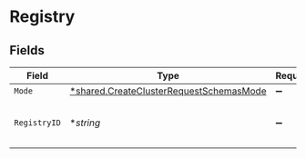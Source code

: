 # Registry


## Fields

| Field                                                                                                    | Type                                                                                                     | Required                                                                                                 | Description                                                                                              | Example                                                                                                  |
| -------------------------------------------------------------------------------------------------------- | -------------------------------------------------------------------------------------------------------- | -------------------------------------------------------------------------------------------------------- | -------------------------------------------------------------------------------------------------------- | -------------------------------------------------------------------------------------------------------- |
| `Mode`                                                                                                   | [*shared.CreateClusterRequestSchemasMode](../../../pkg/models/shared/createclusterrequestschemasmode.md) | :heavy_minus_sign:                                                                                       | N/A                                                                                                      |                                                                                                          |
| `RegistryID`                                                                                             | **string*                                                                                                | :heavy_minus_sign:                                                                                       | Credentials to use for storing of images.                                                                | my-registry-credentials                                                                                  |